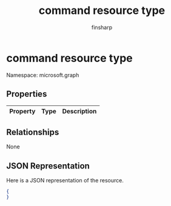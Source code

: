 ﻿---
title: "command resource type"
description: ""
localization_priority: Normal
doc_type: resourcePageType
ms.prod: ""
author: "finsharp"
---

# command resource type

Namespace: microsoft.graph

## Properties

| Property | Type | Description |
| :------- | :--- | :---------- |

## Relationships

None

## JSON Representation

Here is a JSON representation of the resource.

<!--{
  "blockType": "resource",
  "@odata.type": "microsoft.graph.command"
}-->

```json
{
}
```
